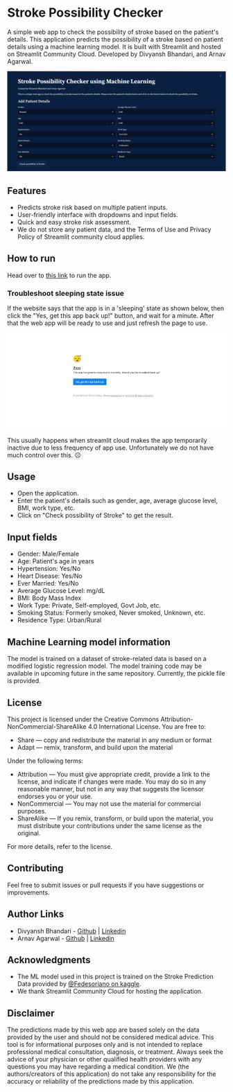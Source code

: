 # Stroke Possibility Checker

A simple web app to check the possibility of stroke based on the patient's details. This application predicts the possibility of a stroke based on patient details using a machine learning model. It is built with Streamlit and hosted on Streamlit Community Cloud. Developed by Divyansh Bhandari, and Arnav Agarwal.

![Main Page](https://github.com/bh-divyansh/Stroke-Possibility-Checker/blob/main/assets/mainpage.png?raw=true)

## Features

* Predicts stroke risk based on multiple patient inputs.
* User-friendly interface with dropdowns and input fields.
* Quick and easy stroke risk assessment.
* We do not store any patient data, and the Terms of Use and Privacy Policy of Streamlit community cloud applies.

## How to run

Head over to [this link](https://strokedetection.streamlit.app) to run the app.

### Troubleshoot sleeping state issue

If the website says that the app is in a 'sleeping' state as shown below, then click the "Yes, get this app back up!" button, and wait for a minute. After that the web app will be ready to use and just refresh the page to use.

![Main Page](https://github.com/bh-divyansh/Stroke-Possibility-Checker/blob/main/assets/sleepingstate.png?raw=true)

This usually happens when streamlit cloud makes the app temporarily inactive due to less frequency of app use. Unfortunately we do not have much control over this. ☹️ 

## Usage

* Open the application.
* Enter the patient's details such as gender, age, average glucose level, BMI, work type, etc.
* Click on "Check possibility of Stroke" to get the result.

## Input fields

* Gender: Male/Female
* Age: Patient's age in years
* Hypertension: Yes/No
* Heart Disease: Yes/No
* Ever Married: Yes/No
* Average Glucose Level: mg/dL
* BMI: Body Mass Index
* Work Type: Private, Self-employed, Govt Job, etc.
* Smoking Status: Formerly smoked, Never smoked, Unknown, etc.
* Residence Type: Urban/Rural

## Machine Learning model information

The model is trained on a dataset of stroke-related data is based on a modified logistic regression model. The model training code may be available in upcoming future in the same repository. Currently, the pickle file is provided.

## License
This project is licensed under the Creative Commons Attribution-NonCommercial-ShareAlike 4.0 International License. You are free to:

* Share — copy and redistribute the material in any medium or format
* Adapt — remix, transform, and build upon the material

Under the following terms:

* Attribution — You must give appropriate credit, provide a link to the license, and indicate if changes were made. You may do so in any reasonable manner, but not in any way that suggests the licensor endorses you or your use.
* NonCommercial — You may not use the material for commercial purposes.
* ShareAlike — If you remix, transform, or build upon the material, you must distribute your contributions under the same license as the original.

For more details, refer to the license.

## Contributing

Feel free to submit issues or pull requests if you have suggestions or improvements.

## Author Links

* Divyansh Bhandari - [Github](https://github.com/bh-divyansh) | [Linkedin](https://linkedin.com/in/bhdivyansh)
* Arnav Agarwal - [Github](https://github.com/ArnavAgarwal-Mr-AR) | [Linkedin](https://www.linkedin.com/in/arnav-agarwal-571a59243/)

## Acknowledgments

* The ML model used in this project is trained on the Stroke Prediction Data provided by [@Fedesoriano on kaggle](https://www.kaggle.com/fedesoriano).
* We thank Streamlit Community Cloud for hosting the application.

## Disclaimer

The predictions made by this web app are based solely on the data provided by the user and should not be considered medical advice. This tool is for informational purposes only and is not intended to replace professional medical consultation, diagnosis, or treatment. Always seek the advice of your physician or other qualified health providers with any questions you may have regarding a medical condition. We (the authors/creators of this application) do not take any responsibility for the accuracy or reliability of the predictions made by this application.
